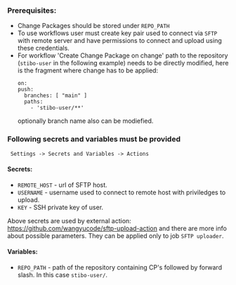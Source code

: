 ### Prerequisites:
- Change Packages should be stored under `REPO_PATH`
- To use workflows user must create key pair used to connect via `SFTP` with remote server and have permissions to connect and upload using these credentials.
- For workflow 'Create Change Package on change' path to the repository (`stibo-user` in the following example) needs to be directly modified, here is the fragment where change has to be applied:
  ```
  on:
  push:
    branches: [ "main" ]
    paths:
      - 'stibo-user/**'
  ```
  optionally branch name also can be modiefied.

### Following secrets and variables must be provided
` Settings -> Secrets and Variables -> Actions`

#### Secrets:
- `REMOTE_HOST` - url of SFTP host.
- `USERNAME` - username used to connect to remote host with priviledges to upload.
- `KEY` - SSH private key of user.

Above secrets are used by external action: https://github.com/wangyucode/sftp-upload-action and there are more info about possible parameters. They can be applied only to job `SFTP uploader`.

#### Variables:
- `REPO_PATH` - path of the repository containing CP's followed by forward slash. In this case `stibo-user/`.
